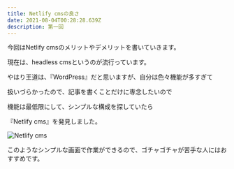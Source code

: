 ```yaml
---
title: Netlify cmsの良さ
date: 2021-08-04T00:28:28.639Z
description: 第一回
---
```

今回はNetlify cmsのメリットやデメリットを書いていきます。

現在は、headless cmsというのが流行っています。

やはり王道は、『WordPress』だと思いますが、自分は色々機能が多すぎて

扱いづらかったので、記事を書くことだけに専念したいので

機能は最低限にして、シンプルな構成を探していたら

『Netlify cms』を発見しました。

![Netlify cms](/img/b1f7952b-eac9-4985-bf4a-7016ad1f9d7a.jpeg "Netlify cms")

このようなシンプルな画面で作業ができるので、ゴチャゴチャが苦手な人にはおすすめです。